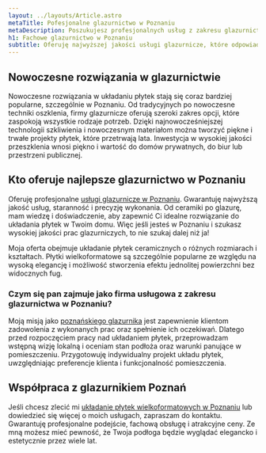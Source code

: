 ```yaml
---
layout: ../layouts/Article.astro
metaTitle: Pofesjonalne glazurnictwo w Poznaniu
metaDescription: Poszukujesz profesjonalnych usług z zakresu glazurnictwa? Poznań ma wielu specjalistów, a ja należę do najlepszych. Z zaangażowaniem podchodzę do każdego zlecenia. Oferuję układanie płytek ceramicznych o różnych rozmiarach i kształtach. Nie szukaj dłużej glazurnika w Poznaniu. Znalazłeś najlepszego.
h1: Fachowe glazurnictwo w Poznaniu
subtitle: Oferuję najwyższej jakości usługi glazurnicze, które odpowiadają najnowszym trendom i spełniają oczekiwania najbardziej wymagających klientów.
---
```

## Nowoczesne rozwiązania w glazurnictwie
Nowoczesne rozwiązania w układaniu płytek stają się coraz bardziej popularne, szczególnie w Poznaniu. Od tradycyjnych po nowoczesne techniki oszklenia, firmy glazurnicze oferują szeroki zakres opcji, które zaspokoją wszystkie rodzaje potrzeb. Dzięki najnowocześniejszej technologii szkliwienia i nowoczesnym materiałom można tworzyć piękne i trwałe projekty płytek, które przetrwają lata. Inwestycja w wysokiej jakości przeszklenia wnosi piękno i wartość do domów prywatnych, do biur lub przestrzeni publicznej.

## Kto oferuje najlepsze glazurnictwo w Poznaniu
Oferuję profesjonalne [usługi glazurnicze w Poznaniu](/uslugi-glazurnicze-poznan/). Gwarantuję najwyższą jakość usług, staranność i precyzję wykonania. Od ceramiki po glazurę, mam wiedzę i doświadczenie, aby zapewnić Ci idealne rozwiązanie do układania płytek w Twoim domu. Więc jeśli jesteś w Poznaniu i szukasz wysokiej jakości prac glazurniczych, to nie szukaj dalej niż ja!

Moja oferta obejmuje układanie płytek ceramicznych o różnych rozmiarach i kształtach. Płytki wielkoformatowe są szczególnie popularne ze względu na wysoką elegancję i możliwość stworzenia efektu jednolitej powierzchni bez widocznych fug.

### Czym się pan zajmuje jako firma usługowa z zakresu glazurnictwa w Poznaniu?
Moją misją jako [poznańskiego glazurnika](/glazurnik-poznan/) jest zapewnienie klientom zadowolenia z wykonanych prac oraz spełnienie ich oczekiwań. Dlatego przed rozpoczęciem pracy nad układaniem płytek, przeprowadzam wstępną wizję lokalną i oceniam stan podłoża oraz warunki panujące w pomieszczeniu. Przygotowuję indywidualny projekt układu płytek, uwzględniając preferencje klienta i funkcjonalność pomieszczenia.

## Współpraca z glazurnikiem Poznań
Jeśli chcesz zlecić mi [układanie płytek wielkoformatowych w Poznaniu](/montaz-plytek-wielkoformatowych-poznan/) lub dowiedzieć się więcej o moich usługach, zapraszam do kontaktu. Gwarantuję profesjonalne podejście, fachową obsługę i atrakcyjne ceny. Ze mną możesz mieć pewność, że Twoja podłoga będzie wyglądać elegancko i estetycznie przez wiele lat.